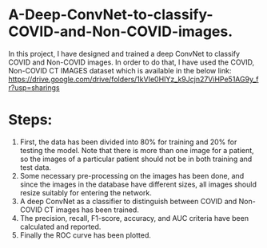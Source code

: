 # A-Deep-ConvNet-to-classify-COVID-and-Non-COVID-images.

In this project, I have designed and trained a deep ConvNet to classify COVID and Non-COVID images. In order to do that, I have used the COVID, Non-COVID CT IMAGES dataset which is available in the below link: 
https://drive.google.com/drive/folders/1kVIe0HIYz_k9Jcjn27ViHPe51AG9y_fr?usp=sharings

# Steps:
1. First, the data has been divided into 80% for training and 20% for testing the model. Note that there is more than one image for a patient, so the images of a particular patient should not be in both training and test data.
2. Some necessary pre-processing on the images has been done, and since the images in the database have different sizes, all images should resize suitably for entering the network.
3. A deep ConvNet as a classifier to distinguish between COVID and Non-COVID CT images has been trained.
4. The precision, recall, F1-score, accuracy, and AUC criteria have been calculated and reported.
5. Finally the ROC curve has been plotted.
